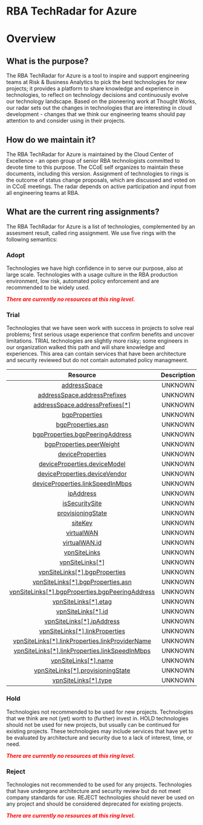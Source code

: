 
RBA TechRadar for Azure
=======================

# Overview

## What is the purpose?


The RBA TechRadar for Azure is a tool to inspire and support engineering teams at Risk & Business Analytics to pick the best technologies for new projects; it provides a platform to share knowledge and experience in technologies, to reflect on technology decisions and continuously evolve our technology landscape.  Based on the pioneering work at Thought Works, our radar sets out the changes in technologies that are interesting in cloud development - changes that we think our engineering teams should pay attention to and consider using in their projects.
## How do we maintain it?


The RBA TechRadar for Azure is maintained by the Cloud Center of Excellence - an open group of senior RBA technologists committed to devote time to this purpose.  The CCoE self organizes to maintain these documents, including this version.  Assignment of technologies to rings is the outcome of status change proposals, which are discussed and voted on in CCoE meetings.  The radar depends on active participation and input from all engineering teams at RBA.
## What are the current ring assignments?


The RBA TechRadar for Azure is a list of technologies, complemented by an assesment result, called ring assignment.  We use five rings with the following semantics:
### Adopt


Technologies we have high confidence in to serve our purpose, also at large scale.  Technologies with a usage culture in the RBA production environment, low risk, automated policy enforcement and are recommended to be widely used.  
  
***<font color="red"> There are currently no resources at this ring level. </font>***
### Trial


Technologies that we have seen work with success in projects to solve real problems;  first serious usage experience that confirm benefits and uncover limitations.  TRIAL technologies are slightly more risky; some engineers in our organization walked this path and will share knowledge and experiences.  This area can contain services that have been architecture and security reviewed but do not contain automated policy managmeent.  

|Resource|Description|Path|Status|
| :---: | :---: | :---: | :---: |
|[addressSpace](https://github.com/openrba/python-azure-techradar/tree/master/Microsoft.Network/vpnSites/addressSpace)|UNKNOWN|Microsoft.Network/vpnSites/addressSpace|TRIAL|
|[addressSpace.addressPrefixes](https://github.com/openrba/python-azure-techradar/tree/master/Microsoft.Network/vpnSites/addressSpace.addressPrefixes)|UNKNOWN|Microsoft.Network/vpnSites/addressSpace.addressPrefixes|TRIAL|
|[addressSpace.addressPrefixes[*]](https://github.com/openrba/python-azure-techradar/tree/master/Microsoft.Network/vpnSites/addressSpace.addressPrefixes[*])|UNKNOWN|Microsoft.Network/vpnSites/addressSpace.addressPrefixes[*]|TRIAL|
|[bgpProperties](https://github.com/openrba/python-azure-techradar/tree/master/Microsoft.Network/vpnSites/bgpProperties)|UNKNOWN|Microsoft.Network/vpnSites/bgpProperties|TRIAL|
|[bgpProperties.asn](https://github.com/openrba/python-azure-techradar/tree/master/Microsoft.Network/vpnSites/bgpProperties.asn)|UNKNOWN|Microsoft.Network/vpnSites/bgpProperties.asn|TRIAL|
|[bgpProperties.bgpPeeringAddress](https://github.com/openrba/python-azure-techradar/tree/master/Microsoft.Network/vpnSites/bgpProperties.bgpPeeringAddress)|UNKNOWN|Microsoft.Network/vpnSites/bgpProperties.bgpPeeringAddress|TRIAL|
|[bgpProperties.peerWeight](https://github.com/openrba/python-azure-techradar/tree/master/Microsoft.Network/vpnSites/bgpProperties.peerWeight)|UNKNOWN|Microsoft.Network/vpnSites/bgpProperties.peerWeight|TRIAL|
|[deviceProperties](https://github.com/openrba/python-azure-techradar/tree/master/Microsoft.Network/vpnSites/deviceProperties)|UNKNOWN|Microsoft.Network/vpnSites/deviceProperties|TRIAL|
|[deviceProperties.deviceModel](https://github.com/openrba/python-azure-techradar/tree/master/Microsoft.Network/vpnSites/deviceProperties.deviceModel)|UNKNOWN|Microsoft.Network/vpnSites/deviceProperties.deviceModel|TRIAL|
|[deviceProperties.deviceVendor](https://github.com/openrba/python-azure-techradar/tree/master/Microsoft.Network/vpnSites/deviceProperties.deviceVendor)|UNKNOWN|Microsoft.Network/vpnSites/deviceProperties.deviceVendor|TRIAL|
|[deviceProperties.linkSpeedInMbps](https://github.com/openrba/python-azure-techradar/tree/master/Microsoft.Network/vpnSites/deviceProperties.linkSpeedInMbps)|UNKNOWN|Microsoft.Network/vpnSites/deviceProperties.linkSpeedInMbps|TRIAL|
|[ipAddress](https://github.com/openrba/python-azure-techradar/tree/master/Microsoft.Network/vpnSites/ipAddress)|UNKNOWN|Microsoft.Network/vpnSites/ipAddress|TRIAL|
|[isSecuritySite](https://github.com/openrba/python-azure-techradar/tree/master/Microsoft.Network/vpnSites/isSecuritySite)|UNKNOWN|Microsoft.Network/vpnSites/isSecuritySite|TRIAL|
|[provisioningState](https://github.com/openrba/python-azure-techradar/tree/master/Microsoft.Network/vpnSites/provisioningState)|UNKNOWN|Microsoft.Network/vpnSites/provisioningState|TRIAL|
|[siteKey](https://github.com/openrba/python-azure-techradar/tree/master/Microsoft.Network/vpnSites/siteKey)|UNKNOWN|Microsoft.Network/vpnSites/siteKey|TRIAL|
|[virtualWAN](https://github.com/openrba/python-azure-techradar/tree/master/Microsoft.Network/vpnSites/virtualWAN)|UNKNOWN|Microsoft.Network/vpnSites/virtualWAN|TRIAL|
|[virtualWAN.id](https://github.com/openrba/python-azure-techradar/tree/master/Microsoft.Network/vpnSites/virtualWAN.id)|UNKNOWN|Microsoft.Network/vpnSites/virtualWAN.id|TRIAL|
|[vpnSiteLinks](https://github.com/openrba/python-azure-techradar/tree/master/Microsoft.Network/vpnSites/vpnSiteLinks)|UNKNOWN|Microsoft.Network/vpnSites/vpnSiteLinks|TRIAL|
|[vpnSiteLinks[*]](https://github.com/openrba/python-azure-techradar/tree/master/Microsoft.Network/vpnSites/vpnSiteLinks[*])|UNKNOWN|Microsoft.Network/vpnSites/vpnSiteLinks[*]|TRIAL|
|[vpnSiteLinks[*].bgpProperties](https://github.com/openrba/python-azure-techradar/tree/master/Microsoft.Network/vpnSites/vpnSiteLinks[*].bgpProperties)|UNKNOWN|Microsoft.Network/vpnSites/vpnSiteLinks[*].bgpProperties|TRIAL|
|[vpnSiteLinks[*].bgpProperties.asn](https://github.com/openrba/python-azure-techradar/tree/master/Microsoft.Network/vpnSites/vpnSiteLinks[*].bgpProperties.asn)|UNKNOWN|Microsoft.Network/vpnSites/vpnSiteLinks[*].bgpProperties.asn|TRIAL|
|[vpnSiteLinks[*].bgpProperties.bgpPeeringAddress](https://github.com/openrba/python-azure-techradar/tree/master/Microsoft.Network/vpnSites/vpnSiteLinks[*].bgpProperties.bgpPeeringAddress)|UNKNOWN|Microsoft.Network/vpnSites/vpnSiteLinks[*].bgpProperties.bgpPeeringAddress|TRIAL|
|[vpnSiteLinks[*].etag](https://github.com/openrba/python-azure-techradar/tree/master/Microsoft.Network/vpnSites/vpnSiteLinks[*].etag)|UNKNOWN|Microsoft.Network/vpnSites/vpnSiteLinks[*].etag|TRIAL|
|[vpnSiteLinks[*].id](https://github.com/openrba/python-azure-techradar/tree/master/Microsoft.Network/vpnSites/vpnSiteLinks[*].id)|UNKNOWN|Microsoft.Network/vpnSites/vpnSiteLinks[*].id|TRIAL|
|[vpnSiteLinks[*].ipAddress](https://github.com/openrba/python-azure-techradar/tree/master/Microsoft.Network/vpnSites/vpnSiteLinks[*].ipAddress)|UNKNOWN|Microsoft.Network/vpnSites/vpnSiteLinks[*].ipAddress|TRIAL|
|[vpnSiteLinks[*].linkProperties](https://github.com/openrba/python-azure-techradar/tree/master/Microsoft.Network/vpnSites/vpnSiteLinks[*].linkProperties)|UNKNOWN|Microsoft.Network/vpnSites/vpnSiteLinks[*].linkProperties|TRIAL|
|[vpnSiteLinks[*].linkProperties.linkProviderName](https://github.com/openrba/python-azure-techradar/tree/master/Microsoft.Network/vpnSites/vpnSiteLinks[*].linkProperties.linkProviderName)|UNKNOWN|Microsoft.Network/vpnSites/vpnSiteLinks[*].linkProperties.linkProviderName|TRIAL|
|[vpnSiteLinks[*].linkProperties.linkSpeedInMbps](https://github.com/openrba/python-azure-techradar/tree/master/Microsoft.Network/vpnSites/vpnSiteLinks[*].linkProperties.linkSpeedInMbps)|UNKNOWN|Microsoft.Network/vpnSites/vpnSiteLinks[*].linkProperties.linkSpeedInMbps|TRIAL|
|[vpnSiteLinks[*].name](https://github.com/openrba/python-azure-techradar/tree/master/Microsoft.Network/vpnSites/vpnSiteLinks[*].name)|UNKNOWN|Microsoft.Network/vpnSites/vpnSiteLinks[*].name|TRIAL|
|[vpnSiteLinks[*].provisioningState](https://github.com/openrba/python-azure-techradar/tree/master/Microsoft.Network/vpnSites/vpnSiteLinks[*].provisioningState)|UNKNOWN|Microsoft.Network/vpnSites/vpnSiteLinks[*].provisioningState|TRIAL|
|[vpnSiteLinks[*].type](https://github.com/openrba/python-azure-techradar/tree/master/Microsoft.Network/vpnSites/vpnSiteLinks[*].type)|UNKNOWN|Microsoft.Network/vpnSites/vpnSiteLinks[*].type|TRIAL|

### Hold


Technologies not recommended to be used for new projects. Technologies that we think are not (yet) worth to (further) invest in.  HOLD technologies should not be used for new projects, but usually can be continued for existing projects.  These technologies may include services that have yet to be evaluated by architecture and security due to a lack of interest, time, or need.  
  
***<font color="red"> There are currently no resources at this ring level. </font>***
### Reject


Technologies not recommended to be used for any projects. Technologies that have undergone architecture and security review but do not meet company standards for use.  REJECT technologies should never be used on any project and should be considered deprecated for existing projects.  
  
***<font color="red"> There are currently no resources at this ring level. </font>***
